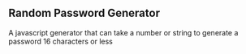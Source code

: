 Random Password Generator
------------------------------------
A javascript generator that can take a number or string to generate a password 16 characters or less